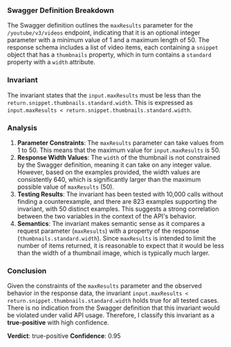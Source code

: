 ### Swagger Definition Breakdown
The Swagger definition outlines the `maxResults` parameter for the `/youtube/v3/videos` endpoint, indicating that it is an optional integer parameter with a minimum value of 1 and a maximum length of 50. The response schema includes a list of video items, each containing a `snippet` object that has a `thumbnails` property, which in turn contains a `standard` property with a `width` attribute.

### Invariant
The invariant states that the `input.maxResults` must be less than the `return.snippet.thumbnails.standard.width`. This is expressed as `input.maxResults < return.snippet.thumbnails.standard.width`.

### Analysis
1. **Parameter Constraints**: The `maxResults` parameter can take values from 1 to 50. This means that the maximum value for `input.maxResults` is 50.
2. **Response Width Values**: The `width` of the thumbnail is not constrained by the Swagger definition, meaning it can take on any integer value. However, based on the examples provided, the width values are consistently 640, which is significantly larger than the maximum possible value of `maxResults` (50).
3. **Testing Results**: The invariant has been tested with 10,000 calls without finding a counterexample, and there are 823 examples supporting the invariant, with 50 distinct examples. This suggests a strong correlation between the two variables in the context of the API's behavior.
4. **Semantics**: The invariant makes semantic sense as it compares a request parameter (`maxResults`) with a property of the response (`thumbnails.standard.width`). Since `maxResults` is intended to limit the number of items returned, it is reasonable to expect that it would be less than the width of a thumbnail image, which is typically much larger.

### Conclusion
Given the constraints of the `maxResults` parameter and the observed behavior in the response data, the invariant `input.maxResults < return.snippet.thumbnails.standard.width` holds true for all tested cases. There is no indication from the Swagger definition that this invariant would be violated under valid API usage. Therefore, I classify this invariant as a **true-positive** with high confidence.

**Verdict**: true-positive
**Confidence**: 0.95
